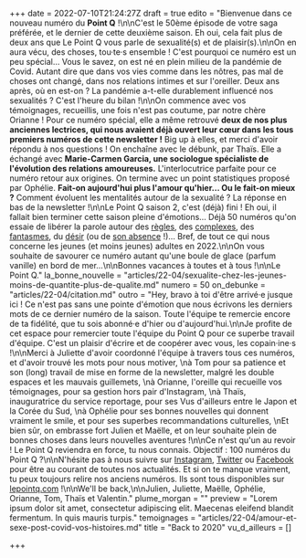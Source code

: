 +++
date = 2022-07-10T21:24:27Z
draft = true
edito = "Bienvenue dans ce nouveau numéro du **Point Q** !\n\nC'est le 50ème épisode de votre saga préférée, et le dernier de cette deuxième saison. Eh oui, cela fait plus de deux ans que Le Point Q vous parle de sexualité(s) et de plaisir(s).\n\nOn en aura vécu, des choses, tou·te·s ensemble ! C'est pourquoi ce numéro est un peu spécial… Vous le savez, on est né en plein milieu de la pandémie de Covid. Autant dire que dans vos vies comme dans les nôtres, pas mal de choses ont changé, dans nos relations intimes et sur l'oreiller. Deux ans après, où en est-on ? La pandémie a-t-elle durablement influencé nos sexualités ? C'est l'heure du bilan !\n\nOn commence avec vos témoignages, recueillis, une fois n'est pas coutume, par notre chère Orianne ! Pour ce numéro spécial, elle a même retrouvé **deux de nos plus anciennes lectrices, qui nous avaient déjà ouvert leur cœur dans les tous premiers numéros de cette newsletter !** Big up à elles, et merci d'avoir répondu à nos questions ! On enchaîne avec le débunk, par Thaïs. Elle a échangé avec **Marie-Carmen Garcia, une sociologue spécialiste de l'évolution des relations amoureuses.** L'interlocutrice parfaite pour ce numéro retour aux origines. On termine avec un point statistiques proposé par Ophélie. **Fait-on aujourd'hui plus l'amour qu'hier… Ou le fait-on mieux ?** Comment évoluent les mentalités autour de la sexualité ? La réponse en bas de la newsletter !\n\nLe Point Q saison 2, c'est (déjà) fini ! Eh oui, il fallait bien terminer cette saison pleine d'émotions… Déjà 50 numéros qu'on essaie de libérer la parole autour des [règles](https://lepointq.com/newsletters/du-rouge-aux-levres/), des [complexes](https://lepointq.com/newsletters/decomplexons/), des [fantasmes](https://lepointq.com/newsletters/au-bout-de-nos-reves/), du [désir](https://lepointq.com/newsletters/tes-gestes-lentement-diriges-sensualite/) (ou de [son absence](https://lepointq.com/newsletters/free-from-desire-parlons-asexualite/) !)… Bref, de tout ce qui nous concerne les jeunes (et moins jeunes) adultes en 2022.\n\nOn vous souhaite de savourer ce numéro autant qu'une boule de glace (parfum vanille) en bord de mer...\n\nBonnes vacances à toutes et à tous !\n\nLe Point Q."
la_bonne_nouvelle = "articles/22-04/sexualite-chez-les-jeunes-moins-de-quantite-plus-de-qualite.md"
numero = 50
on_debunke = "articles/22-04/citation.md"
outro = "Hey, bravo à toi d'être arrivé·e jusque ici ! Ce n'est pas sans une pointe d'émotion que nous écrivons les derniers mots de ce dernier numéro de la saison. Toute l'équipe te remercie encore de ta fidélité, que tu sois abonné·e d'hier ou d'aujourd'hui.\n\nJe profite de cet espace pour remercier toute l'équipe du Point Q pour ce superbe travail d'équipe. C'est un plaisir d'écrire et de coopérer avec vous, les copain·ine·s !\n\nMerci à Juliette d'avoir coordonné l'équipe à travers tous ces numéros, et d'avoir trouvé les mots pour nous motiver,  \nà Tom pour sa patience et son (long) travail de mise en forme de la newsletter, malgré les double espaces et les mauvais guillemets,  \nà Orianne, l'oreille qui recueille vos témoignages, pour sa gestion hors pair d'Instagram,  \nà Thaïs, inauguratrice du service reportage, pour ses Vus d'ailleurs entre le Japon et la Corée du Sud,  \nà Ophélie pour ses bonnes nouvelles qui donnent vraiment le smile, et pour ses superbes recommandations culturelles,  \nEt bien sûr, on embrasse fort Julien et Maëlle, et on leur souhaite plein de bonnes choses dans leurs nouvelles aventures !\n\nCe n'est qu'un au revoir ! Le Point Q reviendra en force, tu nous connais. Objectif : 100 numéros du Point Q ?\n\nN'hésite pas à nous suivre sur [Instagram](https://www.instagram.com/lepoint.q/?hl=fr), [Twitter](https://twitter.com/LePointQ) ou [Facebook](https://www.facebook.com/lepointq.news/) pour être au courant de toutes nos actualités. Et si on te manque vraiment, tu peux toujours relire nos anciens numéros. Ils sont tous disponibles sur [lepointq.com](https://lepointq.com/) !\n\nWe'll be back,\n\nJulien, Juliette, Maëlle, Ophélie, Orianne, Tom, Thaïs et Valentin."
plume_morgan = ""
preview = "Lorem ipsum dolor sit amet, consectetur adipiscing elit. Maecenas eleifend blandit fermentum. In quis mauris turpis."
temoignages = "articles/22-04/amour-et-sexe-post-covid-vos-histoires.md"
title = "Back to 2020"
vu_d_ailleurs = []

+++
